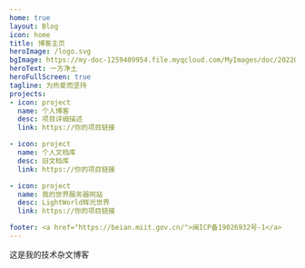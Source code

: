 ```yaml
---
home: true
layout: Blog
icon: home
title: 博客主页
heroImage: /logo.svg
bgImage: https://my-doc-1259409954.file.myqcloud.com/MyImages/doc/202203212054591.jpeg
heroText: 一方净土
heroFullScreen: true
tagline: 为热爱而坚持
projects:
- icon: project
  name: 个人博客
  desc: 项目详细描述
  link: https://你的项目链接

- icon: project
  name: 个人文档库
  desc: 旧文档库
  link: https://你的项目链接

- icon: project
  name: 我的世界服务器网站
  desc: LightWorld辉光世界
  link: https://你的项目链接

footer: <a href="https://beian.miit.gov.cn/">闽ICP备19026932号-1</a>
---
```


这是我的技术杂文博客

